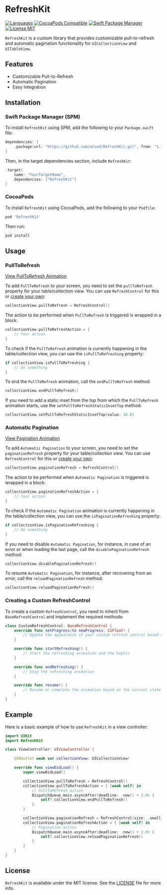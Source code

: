 # RefreshKit
[![Languages](https://img.shields.io/badge/languages-Swift%20%7C%20ObjC-red.svg)](https://img.shields.io/badge/languages-Swift%20%7C%20ObjC-red.svg)
[![CocoaPods Compatible](https://img.shields.io/cocoapods/v/RefreshKit.svg?style=flat)](https://img.shields.io/cocoapods/v/RefreshKit.svg?style=flat)
[![Swift Package Manager](https://img.shields.io/badge/Swift_Package_Manager-compatible-orange?style=flat-square)](https://img.shields.io/badge/Swift_Package_Manager-compatible-orange?style=flat-square)
[![License MIT](https://img.shields.io/cocoapods/l/RefreshKit.svg?style=flat)](https://raw.githubusercontent.com/atsed/RefreshKit/main/LICENSE)

`RefreshKit` is a custom library that provides customizable pull-to-refresh and automatic pagination functionality for `UICollectionView` and `UITableView`.

## Features

- Customizable Pull-to-Refresh
- Automatic Pagination
- Easy Integration

## Installation

### Swift Package Manager (SPM)

To install `RefreshKit` using SPM, add the following to your `Package.swift` file:

```swift
dependencies: [
    .package(url: "https://github.com/atsed/RefreshKit.git", from: "1.1.0")
]
```

Then, in the target dependencies section, include `RefreshKit`:

```swift
.target(
    name: "YourTargetName",
    dependencies: ["RefreshKit"]
)
```

### CocoaPods

To install `RefreshKit` using CocoaPods, add the following to your `Podfile`:

```ruby
pod 'RefreshKit'
```

Then run:

```bash
pod install
```

## Usage

### PullToRefresh

[View PullToRefresh Animation](https://atsed.github.io/RefreshKit/PullToRefresh.html)

To add `PullToRefresh` to your screen, you need to set the `pullToRefresh` property for your table/collection view. You can use `RefreshControl` for this or [create your own](#creating-a-custom-refreshcontrol):

```swift
collectionView.pullToRefresh = RefreshControl()
```

The action to be performed when `PullToRefresh` is triggered is wrapped in a block:

```swift
collectionView.pullToRefreshAction = {
    // Your action
}
```

To check if the `PullToRefresh` animation is currently happening in the table/collection view, you can use the `isPullToRefreshing` property:

```swift
if collectionView.isPullToRefreshing {
    // Do something
}
```

To end the `PullToRefresh` animation, call the `endPullToRefresh` method:

```swift
collectionView.endPullToRefresh()
```

If you need to add a static inset from the top from which the `PullToRefresh` animation starts, use the `setPullToRefreshStaticInsetTop` method:

```swift
collectionView.setPullToRefreshStaticInsetTop(value: 10.0)
```

### Automatic Pagination

[View Pagination Animation](https://atsed.github.io/RefreshKit/Pagination.html)

To add `Automatic Pagination` to your screen, you need to set the `paginationRefresh` property for your table/collection view. You can use `RefreshControl` for this or [create your own](#creating-a-custom-refreshcontrol):

```swift
collectionView.paginationRefresh = RefreshControl()
```

The action to be performed when `Automatic Pagination` is triggered is wrapped in a block:

```swift
collectionView.paginationRefreshAction = {
    // Your action
}
```

To check if the `Automatic Pagination` animation is currently happening in the table/collection view, you can use the `isPaginationRefreshing` property:

```swift
if collectionView.isPaginationRefreshing {
    // Do something
}
```

If you need to disable `Automatic Pagination`, for instance, in case of an error or when loading the last page, call the `disablePaginationRefresh` method:

```swift
collectionView.disablePaginationRefresh()
```

To resume `Automatic Pagination`, for instance, after recovering from an error, call the `reloadPaginationRefresh` method:

```swift
collectionView.reloadPaginationRefresh()
```

### Creating a Custom RefreshControl

To create a custom `RefreshControl`, you need to inherit from `BaseRefreshControl` and implement the required methods:

```swift
class CustomRefreshControl: BaseRefreshControl {
    override func setProgress(to newProgress: CGFloat) {
        // Update the appearance of your custom refresh control based on the progress
    }

    override func startRefreshing() {
        // Start the refreshing animation and the haptic
    }

    override func endRefreshing() {
        // Stop the refreshing animation
    }

    override func resume() {
        // Resume or complete the animation based on the current state
    }
}
```

## Example

Here is a basic example of how to use `RefreshKit` in a view controller:

```swift
import UIKit
import RefreshKit

class ViewController: UIViewController {

    @IBOutlet weak var collectionView: UICollectionView!

    override func viewDidLoad() {
        super.viewDidLoad()

        collectionView.pullToRefresh = RefreshControl()
        collectionView.pullToRefreshAction = { [weak self] in
            // PullToRefresh action
            DispatchQueue.main.asyncAfter(deadline: .now() + 2.0) {
                self?.collectionView.endPullToRefresh()
            }
        }

        collectionView.paginationRefresh = RefreshControl(size: .small, isHapticEnabled: false)
        collectionView.paginationRefreshAction = { [weak self] in
            // Pagination action
            DispatchQueue.main.asyncAfter(deadline: .now() + 2.0) {
                self?.collectionView.reloadPaginationRefresh()
            }
        }
    }
}
```

## License

`RefreshKit` is available under the MIT license. See the [LICENSE](LICENSE) file for more info.
